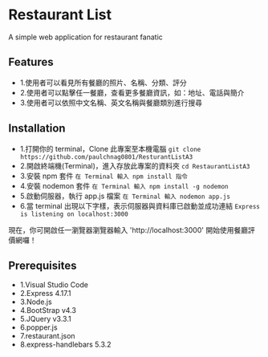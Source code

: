 # Restaurant List

A simple web application for restaurant fanatic

## Features

- 1.使用者可以看見所有餐廳的照片、名稱、分類、評分
- 2.使用者可以點擊任一餐廳，查看更多餐廳資訊，如：地址、電話與簡介
- 3.使用者可以依照中文名稱、英文名稱與餐廳類別進行搜尋

## Installation

- 1.打開你的 terminal，Clone 此專案至本機電腦
  `git clone https://github.com/paulchnag0801/ResturantListA3 `
- 2.開啟終端機(Terminal)，進入存放此專案的資料夾
  `cd RestaurantListA3`
- 3.安裝 npm 套件
  `在 Terminal 輸入 npm install 指令`
- 4.安裝 nodemon 套件
  `在 Terminal 輸入 npm install -g nodemon`
- 5.啟動伺服器，執行 app.js 檔案
  `在 Terminal 輸入 nodemon app.js`
- 6.當 terminal 出現以下字樣，表示伺服器與資料庫已啟動並成功連結
  `Express is listening on localhost:3000`

現在，你可開啟任一瀏覽器瀏覽器輸入 'http://localhost:3000' 開始使用餐廳評價網囉！

## Prerequisites

- 1.Visual Studio Code
- 2.Express 4.17.1
- 3.Node.js
- 4.BootStrap v4.3
- 5.JQuery v3.3.1
- 6.popper.js
- 7.restaurant.json
- 8.express-handlebars 5.3.2
